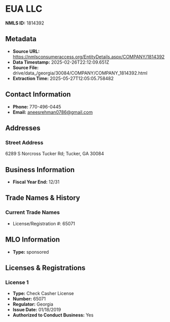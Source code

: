 # EUA LLC

**NMLS ID:** 1814392

## Metadata
- **Source URL:** https://nmlsconsumeraccess.org/EntityDetails.aspx/COMPANY/1814392
- **Data Timestamp:** 2025-02-26T22:12:09.651Z
- **Source File:** drive/data_/georgia/30084/COMPANY/COMPANY_1814392.html
- **Extraction Time:** 2025-05-27T12:05:05.758482

## Contact Information
- **Phone:** 770-496-0445
- **Email:** aneesrehman0786@gmail.com

## Addresses
### Street Address
6289 S Norcross Tucker Rd; Tucker, GA 30084

## Business Information
- **Fiscal Year End:** 12/31

## Trade Names & History
### Current Trade Names
- License/Registration #: 65071

## MLO Information
- **Type:** sponsored

## Licenses & Registrations

### License 1
- **Type:** Check Casher License
- **Number:** 65071
- **Regulator:** Georgia
- **Issue Date:** 01/18/2019
- **Authorized to Conduct Business:** Yes
